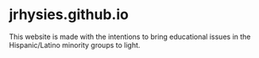 # jrhysies.github.io

This website is made with the intentions to bring educational issues in the Hispanic/Latino minority groups to light.
